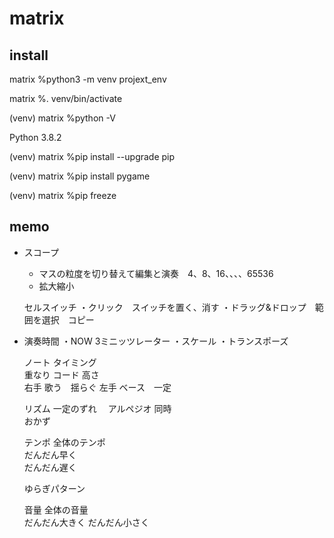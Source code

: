 # matrix

## install 
 matrix %python3 -m venv projext_env

 matrix %. venv/bin/activate

 (venv) matrix %python -V

 Python 3.8.2

 (venv) matrix %pip install --upgrade 
 pip

 (venv) matrix %pip install pygame
 
 (venv) matrix %pip freeze

## memo

- スコープ
  - マスの粒度を切り替えて編集と演奏　4、8、16、、、、65536
  - 拡大縮小　

  セルスイッチ
  ・クリック　スイッチを置く、消す
  ・ドラッグ&ドロップ　範囲を選択　コピー


- 演奏時間
  ・NOW 3ミニッツレーター
  ・スケール
  ・トランスポーズ

  ノート	タイミング	
  	重なり	コード
  	高さ	
  	右手	歌う　揺らぐ
  	左手	ベース　一定

  リズム	一定のずれ　	アルペジオ
  	同時	
  	おかず	
		
		
  テンポ	全体のテンポ	
  	だんだん早く	
  	だんだん遅く	
  		
  	ゆらぎパターン	
  		
  音量	全体の音量	
  	だんだん大きく	
  	だんだん小さく	

 